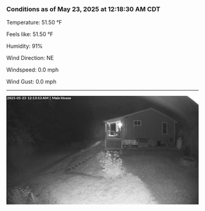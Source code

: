 ### Conditions as of May 23, 2025 at 12:18:30 AM CDT 

Temperature: 51.50 &deg;F

Feels like: 51.50 &deg;F

Humidity: 91%

Wind Direction: NE

Windspeed: 0.0 mph

Wind Gust: 0.0 mph

---

<img src="./images/latest.jpeg"/>

